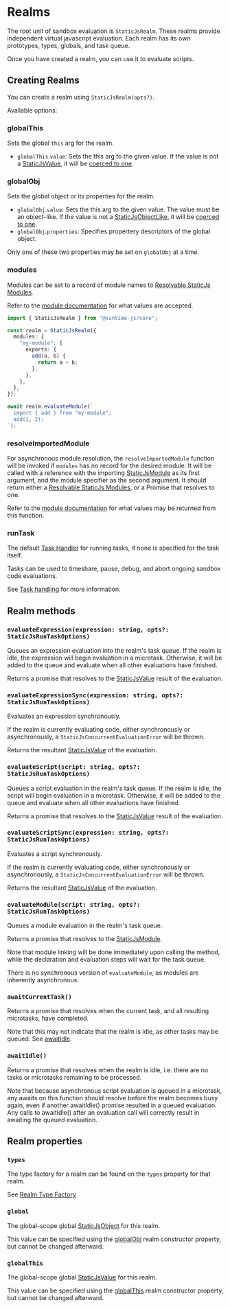# Realms

The root unit of sandbox evaluation is `StaticJsRealm`. These realms provide independent virtual javascript evaluation. Each realm has its own prototypes, types, globals, and task queue.

Once you have created a realm, you can use it to evaluate scripts.

## Creating Realms

You can create a realm using `StaticJsRealm(opts?)`.

Available options:

### globalThis

Sets the global `this` arg for the realm.

- `globalThis`.`value`: Sets the this arg to the given value. If the value is not a [StaticJsValue](./06-types.md#staticjsvalue), it will be [coerced to one](./03-type-coersion.md).

### globalObj

Sets the global object or its properties for the realm.

- `globalObj`.`value`: Sets the this arg to the given value. The value must be an object-like. If the value is not a [StaticJsObjectLike](./06-types.md#object), it will be [coerced to one](./03-type-coersion.md).
- `globalObj`.`properties`: Specifies propertery descriptors of the global object.

Only one of these two properties may be set on `globalObj` at a time.

### modules

Modules can be set to a record of module names to [Resolvable StaticJs Modules](./05-modules.md#resolvable-modules).

Refer to the [module documentation](./05-modules.md) for what values are accepted.

```ts
import { StaticJsRealm } from "@suntime-js/core";

const realm = StaticJsRealm({
  modules: {
    "my-module": {
      exports: {
        add(a, b) {
          return a + b;
        },
      },
    },
  },
});

await realm.evaluateModule(`
  import { add } from "my-module";
  add(1, 2);
`);
```

### resolveImportedModule

For asynchronous module resolution, the `resolveImportedModule` function will be invoked if `modules` has no record for the desired module. It will be called with a reference with the importing [StaticJsModule](./05-modules.md) as its first argument, and the module specifier as the second argument. It should return either a [Resolvable StaticJs Modules](./05-modules.md#resolvable-modules), or a Promise that resolves to one.

Refer to the [module documentation](./05-modules.md) for what values may be returned from this function.

### runTask

The default [Task Handler](07-tasks.md) for running tasks, if none is specified for the task itself.

Tasks can be used to timeshare, pause, debug, and abort ongoing sandbox code evaluations.

See [Task handling](07-tasks.md) for more information.

## Realm methods

### `evaluateExpression(expression: string, opts?: StaticJsRunTaskOptions)`

Queues an expression evaluation into the realm's task queue. If the realm is idle, the expression will begin evaluation in a microtask. Otherwise, it will be added to the queue and evaluate when all other evaluations have finished.

Returns a promise that resolves to the [StaticJsValue](./06-types.md) result of the evaluation.

### `evaluateExpressionSync(expression: string, opts?: StaticJsRunTaskOptions)`

Evaluates an expression synchronously.

If the realm is currently evaluating code, either synchronously or asynchronously, a `StaticJsConcurrentEvaluationError` will be thrown.

Returns the resultant [StaticJsValue](./06-types.md) of the evaluation.

### `evaluateScript(script: string, opts?: StaticJsRunTaskOptions)`

Queues a script evaluation in the realm's task queue. If the realm is idle, the script will begin evaluation in a microtask. Otherwise, it will be added to the queue and evaluate when all other evaluations have finished.

Returns a promise that resolves to the [StaticJsValue](./06-types.md) result of the evaluation.

### `evaluateScriptSync(expression: string, opts?: StaticJsRunTaskOptions)`

Evaluates a script synchronously.

If the realm is currently evaluating code, either synchronously or asynchronously, a `StaticJsConcurrentEvaluationError` will be thrown.

Returns the resultant [StaticJsValue](./06-types.md) of the evaluation.

### `evaluateModule(script: string, opts?: StaticJsRunTaskOptions)`

Queues a module evaluation in the realm's task queue.

Returns a promise that resolves to the [StaticJsModule](./05-modules.md).

Note that module linking will be done immediately upon calling the method, while the declaration and evaluation steps will wait for the task queue.

There is no synchronous version of `evaluateModule`, as modules are inherently asynchronous.

### `awaitCurrentTask()`

Returns a promise that resolves when the current task, and all resulting microtasks, have completed.

Note that this may not indicate that the realm is idle, as other tasks may be queued. See [awaitIdle](#awaitidle).

### `awaitIdle()`

Returns a promise that resolves when the realm is idle, i.e. there are no tasks or microtasks remaining to be processed.

Note that because asynchronous script evaluation is queued in a microtask, any awaits on this function should resolve before the realm becomes busy again,
even if another awaitIdle() promise resulted in a queued evaluation. Any calls to awaitIdle() after an evaluation call will correctly result in awaiting the queued evaluation.

## Realm properties

### `types`

The type factory for a realm can be found on the `types` property for that realm.

See [Realm Type Factory](./06-types.md#type-factory)

### `global`

The global-scope global [StaticJsObject](./06-types.md#object) for this realm.

This value can be specified using the [globalObj](#globalobj) realm constructor property, but cannot be changed afterward.

### `globalThis`

The global-scope global [StaticJsValue](./06-types.md#staticjsvalue) for this realm.

This value can be specified using the [globalThis](#globalthis) realm constructor property, but cannot be changed afterward.
